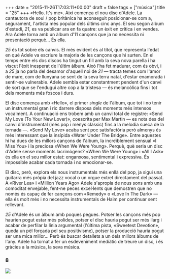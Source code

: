 +++
date = "2015-11-26T17:03:11+00:00"
draft = false
tags = ["música"]
title = "25"
+++
«Hello. It's me». Així comença el nou disc d'Adele. La cantautora de soul / pop britànica ha aconseguit posicionar-se com a, segurament, l'artista més popular dels últims cinc anys. El seu segon àlbum d'estudi, *21*, es va publicar ara en fa quatre: un èxit en crítica i en vendes. Ara Adele torna amb un àlbum d'11 cançons que ja no necessita ni presentació perquè... És ella.

<!-- more -->

*25* és tot sobre els canvis. El més evident és al títol, que representa l'edat en què Adele va escriure la majoria de les cançons que hi surten. En el temps entre els dos discos ha tingut un fill amb la seva nova parella i ha viscut l'èxit inesperat de l'últim àlbum. Això l'ha fet madurar, com és obvi, i a *25* ja no parla del desamor d'aquell noi de *21* — tracta temes com l'amor de mare, com de llunyana se sent de la seva terra natal, d'estar enamorada i sentir-se vulnerable. Adele sembla estar constantment pendent d'un canvi de sort que se l'endugui altre cop a la tristesa — és melancòlica fins i tot dels moments més foscos i durs.

El disc comença amb «Hello», el primer *single* de l'àlbum, que tot i no tenir un instrumental gran i ric darrere disposa dels moments més intensos vocalment. A continuació ens trobem amb un canvi total de registre: «Send My Love (To Your New Lover)», coescrita per Max Martin — es nota des del canvi d'instrumental (més pop i menys clàssic) fins a la melodia sueca de la tornada —. «Send My Love» acaba sent poc satisfactòria però almenys és més interessant que la insípida «Water Under The Bridge». Entre aquestes hi ha dues de les millors cançons de l'àlbum, la increïblement sensual «I Miss You» i la preciosa «When We Were Young». Perquè, què seria un disc d'Adele sense moments lacrimògens? «When We Were Young» i «All I Ask» és ella en el seu millor estat: enganxosa, sentimental i expressiva. És impossible acabar cada tornada i no emocionar-se. 

El disc, però, explora els nous instrumentals més enllà del pop, ja sigui una guitarra més pròpia del jazz vocal o un orgue extret directament del passat. A «River Lea» i «Million Years Ago» Adele s'apropia de nous sons amb una comoditat envejable, fent-ne peces excel·lents que demostren que no només és capaç de fer cançons com «Remedy» o «Love In The Dark» — ella és molt més i no necessita instrumentals de Haim per continuar sent rellevant.

*25* d'Adele és un àlbum amb poques pegues. Potser les cançons més pop haurien pogut estar més polides, potser el disc hauria pogut ser més llarg i acabar de perfilar la línia argumental (l'última pista, «Sweetest Devotion», queda un pèl forçada pel seu positivisme), potser la producció hauria pogut ser una mica millor... Però és buscar detallets a un dels millors àlbums de l'any. Adele ha tornat a fer un esdeveniment mediàtic de treure un disc, i és gràcies a la música, la seva música.

### 8

<img id="splashFade" src="https://41.media.tumblr.com/a9676c00cc9b583997d101294fa2e689/tumblr_nyfm7frOD51u00ofno1_1280.png">